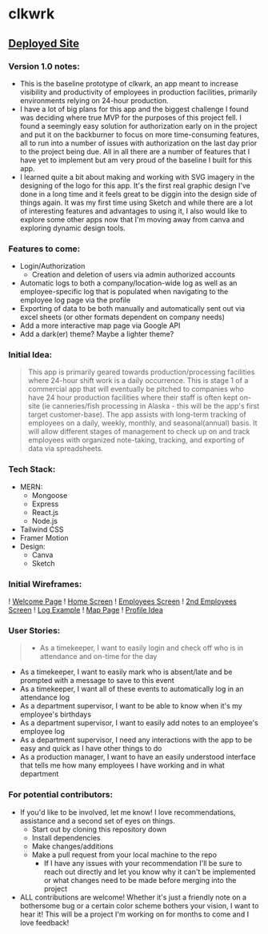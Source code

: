 # clkwrk
## [Deployed Site](https://clkwrk.netlify.app/)

### Version 1.0 notes:
- This is the baseline prototype of clkwrk, an app meant to increase visibility and productivity of employees in production facilities, primarily environments relying on 24-hour production.
- I have a lot of big plans for this app and the biggest challenge I found was deciding where true MVP for the purposes of this project fell. I found a seemingly easy solution for authorization early on in the project and put it on the backburner to focus on more time-consuming features, all to run into a number of issues with authorization on the last day prior to the project being due. All in all there are a number of features that I have yet to implement but am very proud of the baseline I built for this app.
- I learned quite a bit about making and working with SVG imagery in the designing of the logo for this app. It's the first real graphic design I've done in a long time and it feels great to be diggin into the design side of things again. It was my first time using Sketch and while there are a lot of interesting features and advantages to using it, I also would like to explore some other apps now that I'm moving away from canva and exploring dynamic design tools.

### Features to come:
- Login/Authorization
	- Creation and deletion of users via admin authorized accounts
- Automatic logs to both a company/location-wide log as well as an employee-specific log that is populated when navigating to the employee log page via the profile
- Exporting of data to be both manually and automatically sent out via excel sheets (or other formats dependent on company needs)
- Add a more interactive map page via Google API
- Add a dark(er) theme? Maybe a lighter theme?


### Initial Idea:
> This app is primarily geared towards production/processing facilities where 24-hour shift work is a daily occurrence. This is stage 1 of a commercial app that will eventually be pitched to companies who have 24 hour production facilities where their staff is often kept on-site (ie canneries/fish processing in Alaska - this will be the app's first target customer-base). The app assists with long-term tracking of employees on a daily, weekly, monthly, and seasonal(annual) basis. It will allow different stages of management to check up on and track employees with organized note-taking, tracking, and exporting of data via spreadsheets.

### Tech Stack:
- MERN:
	- Mongoose
	- Express
	- React.js
	- Node.js
- Tailwind CSS
- Framer Motion
- Design:
	- Canva
	- Sketch

### Initial Wireframes:
! [Welcome Page](https://media.git.generalassemb.ly/user/43496/files/182efa94-dcc5-40cd-b9e1-3192aaa7159f)
! [Home Screen](https://media.git.generalassemb.ly/user/43496/files/ba78f192-7351-4520-954e-1822118070d0)
! [Employees Screen](https://media.git.generalassemb.ly/user/43496/files/881809cf-0907-4977-b415-24fb55f9c4da)
! [2nd Employees Screen](https://media.git.generalassemb.ly/user/43496/files/a14c36d2-265a-4e77-8e04-f99e4c97f960)
! [Log Example](https://media.git.generalassemb.ly/user/43496/files/9536ee4f-ec9b-4519-9a88-562e195acb15)
! [Map Page](https://media.git.generalassemb.ly/user/43496/files/30bd9305-62d7-4eb3-95f1-eb141f664512)
! [Profile Idea](https://media.git.generalassemb.ly/user/43496/files/217205bf-85b2-4a07-b297-a54209266d43)

### User Stories:
> - As a timekeeper, I want to easily login and check off who is in attendance and on-time for the day
- As a timekeeper, I want to easily mark who is absent/late and be prompted with a message to save to this event
- As a timekeeper, I want all of these events to automatically log in an attendance log
- As a department supervisor, I want to be able to know when it's my employee's birthdays
- As a department supervisor, I want to easily add notes to an employee's employee log
- As a department supervisor, I need any interactions with the app to be easy and quick as I have other things to do
- As a production manager, I want to have an easily understood interface that tells me how many employees I have working and in what department

### For potential contributors:
- If you'd like to be involved, let me know! I love recommendations, assistance and a second set of eyes on things.
	- Start out by cloning this repository down
	- Install dependencies 
	- Make changes/additions
	- Make a pull request from your local machine to the repo
		- If I have any issues with your recommendation I'll be sure to reach out directly and let you know why it can't be implemented or what changes need to be made before merging into the project
- ALL contributions are welcome! Whether it's just a friendly note on a bothersome bug or a certain color scheme bothers your vision, I want to hear it! This will be a project I'm working on for months to come and I love feedback!